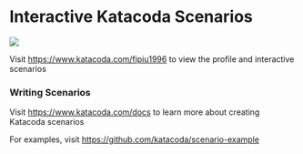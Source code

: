 # Interactive Katacoda Scenarios

[![](http://shields.katacoda.com/katacoda/fipiu1996/count.svg)](https://www.katacoda.com/fipiu1996 "Get your profile on Katacoda.com")

Visit https://www.katacoda.com/fipiu1996 to view the profile and interactive scenarios

### Writing Scenarios
Visit https://www.katacoda.com/docs to learn more about creating Katacoda scenarios

For examples, visit https://github.com/katacoda/scenario-example

